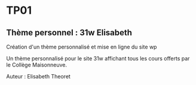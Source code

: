 
# TP01

## Thème personnel : 31w Elisabeth

Création d'un thème personnalisé et mise en ligne du site wp

Un thème personnalisé pour le site 31w affichant tous les cours offerts par le Collège Maisonneuve.

Auteur : Elisabeth Theoret
